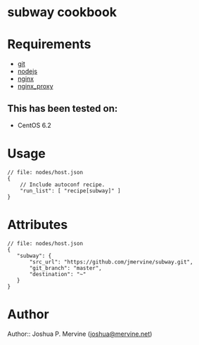 # subway cookbook

# Requirements

* [git](http://community.opscode.com/cookbooks/git)
* [nodejs](http://community.opscode.com/cookbooks/nodejs)
* [nginx](http://community.opscode.com/cookbooks/nginx)
* [nginx_proxy](http://github.com/rubyops/cookbook-nginx_proxy)

## This has been tested on:

* CentOS 6.2

# Usage

    // file: nodes/host.json
    {
        // Include autoconf recipe.
        "run_list": [ "recipe[subway]" ]
    }

# Attributes

    // file: nodes/host.json
    {
       "subway": {
           "src_url": "https://github.com/jmervine/subway.git",
           "git_branch": "master",
           "destination": "~"
       }
    }


# Author

Author:: Joshua P. Mervine (<joshua@mervine.net>)
